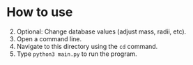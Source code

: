 # How to use

2. Optional: Change database values (adjust mass, radii, etc).
1. Open a command line.
2. Navigate to this directory using the ```cd``` command.
3. Type ```python3 main.py``` to run the program.